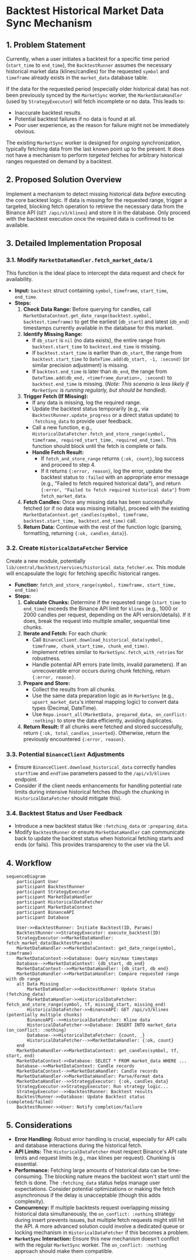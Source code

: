 # Backtest Historical Market Data Sync Mechanism

## 1. Problem Statement

Currently, when a user initiates a backtest for a specific time period (`start_time` to `end_time`), the `BacktestRunner` assumes the necessary historical market data (klines/candles) for the requested `symbol` and `timeframe` already exists in the `market_data` database table.

If the data for the requested period (especially older historical data) has not been previously synced by the `MarketSync` worker, the `MarketDataHandler` (used by `StrategyExecutor`) will fetch incomplete or no data. This leads to:

*   Inaccurate backtest results.
*   Potential backtest failures if no data is found at all.
*   Poor user experience, as the reason for failure might not be immediately obvious.

The existing `MarketSync` worker is designed for *ongoing* synchronization, typically fetching data from the last known point up to the present. It does not have a mechanism to perform *targeted* fetches for arbitrary historical ranges requested on demand by a backtest.

## 2. Proposed Solution Overview

Implement a mechanism to detect missing historical data *before* executing the core backtest logic. If data is missing for the requested range, trigger a targeted, blocking fetch operation to retrieve the necessary data from the Binance API (`GET /api/v3/klines`) and store it in the database. Only proceed with the backtest execution once the required data is confirmed to be available.

## 3. Detailed Implementation Proposal

### 3.1. Modify `MarketDataHandler.fetch_market_data/1`

This function is the ideal place to intercept the data request and check for availability.

*   **Input:** `backtest` struct containing `symbol`, `timeframe`, `start_time`, `end_time`.
*   **Steps:**
    1.  **Check Data Range:** Before querying for candles, call `MarketDataContext.get_date_range(backtest.symbol, backtest.timeframe)` to get the earliest (`db_start`) and latest (`db_end`) timestamps currently available in the database for this market.
    2.  **Identify Missing Range:**
        *   If `db_start` is `nil` (no data exists), the entire range from `backtest.start_time` to `backtest.end_time` is missing.
        *   If `backtest.start_time` is earlier than `db_start`, the range from `backtest.start_time` to `DateTime.add(db_start, -1, :second)` (or similar precision adjustment) is missing.
        *   If `backtest.end_time` is later than `db_end`, the range from `DateTime.add(db_end, <timeframe_duration>, :second)` to `backtest.end_time` is missing. (*Note: This scenario is less likely if `MarketSync` is running regularly, but should be handled*).
    3.  **Trigger Fetch (If Missing):**
        *   If any data is missing, log the required range.
        *   Update the backtest status temporarily (e.g., via `BacktestRunner.update_progress` or a direct status update) to `:fetching_data` to provide user feedback.
        *   Call a new function, e.g., `HistoricalDataFetcher.fetch_and_store_range(symbol, timeframe, required_start_time, required_end_time)`. This function should block until the fetch is complete or fails.
        *   **Handle Fetch Result:**
            *   If `fetch_and_store_range` returns `{:ok, count}`, log success and proceed to step 4.
            *   If it returns `{:error, reason}`, log the error, update the backtest status to `:failed` with an appropriate error message (e.g., "Failed to fetch required historical data"), and return `{:error, "Failed to fetch required historical data"}` from `fetch_market_data`.
    4.  **Fetch Candles:** Once any missing data has been successfully fetched (or if no data was missing initially), proceed with the existing `MarketDataContext.get_candles(symbol, timeframe, backtest.start_time, backtest.end_time)` call.
    5.  **Return Data:** Continue with the rest of the function logic (parsing, formatting, returning `{:ok, candles_data}`).

### 3.2. Create `HistoricalDataFetcher` Service

Create a new module, potentially `lib/central/backtest/services/historical_data_fetcher.ex`. This module will encapsulate the logic for fetching specific historical ranges.

*   **Function:** `fetch_and_store_range(symbol, timeframe, start_time, end_time)`
*   **Steps:**
    1.  **Calculate Chunks:** Determine if the requested range (`start_time` to `end_time`) exceeds the Binance API limit for `klines` (e.g., 1000 or 2000 candles per request, depending on the API version/details). If it does, break the request into multiple smaller, sequential time chunks.
    2.  **Iterate and Fetch:** For each chunk:
        *   Call `BinanceClient.download_historical_data(symbol, timeframe, chunk_start_time, chunk_end_time)`.
        *   Implement retries similar to `MarketSync.fetch_with_retries` for robustness.
        *   Handle potential API errors (rate limits, invalid parameters). If an unrecoverable error occurs during chunk fetching, return `{:error, reason}`.
    3.  **Prepare and Store:**
        *   Collect the results from all chunks.
        *   Use the same data preparation logic as in `MarketSync` (e.g., `upsert_market_data`'s internal mapping logic) to convert data types (Decimal, DateTime).
        *   Use `Repo.insert_all(MarketData, prepared_data, on_conflict: :nothing)` to store the data efficiently, avoiding duplicates.
    4.  **Return Result:** If all chunks were fetched and stored successfully, return `{:ok, total_candles_inserted}`. Otherwise, return the previously encountered `{:error, reason}`.

### 3.3. Potential `BinanceClient` Adjustments

*   Ensure `BinanceClient.download_historical_data` correctly handles `startTime` and `endTime` parameters passed to the `/api/v3/klines` endpoint.
*   Consider if the client needs enhancements for handling potential rate limits during intensive historical fetches (though the chunking in `HistoricalDataFetcher` should mitigate this).

### 3.4. Backtest Status and User Feedback

*   Introduce a new backtest status like `:fetching_data` or `:preparing_data`.
*   Modify `BacktestRunner` or ensure `MarketDataHandler` can communicate back to update the backtest status when historical fetching starts and ends (or fails). This provides transparency to the user via the UI.

## 4. Workflow

```mermaid
sequenceDiagram
    participant User
    participant BacktestRunner
    participant StrategyExecutor
    participant MarketDataHandler
    participant HistoricalDataFetcher
    participant MarketDataContext
    participant BinanceAPI
    participant Database

    User->>BacktestRunner: Initiate Backtest(ID, Params)
    BacktestRunner->>StrategyExecutor: execute_backtest(ID)
    StrategyExecutor->>MarketDataHandler: fetch_market_data(BacktestParams)
    MarketDataHandler->>MarketDataContext: get_date_range(symbol, timeframe)
    MarketDataContext->>Database: Query min/max timestamps
    Database-->>MarketDataContext: {db_start, db_end}
    MarketDataContext-->>MarketDataHandler: {db_start, db_end}
    MarketDataHandler->>MarketDataHandler: Compare requested range with db range
    alt Data Missing
        MarketDataHandler->>BacktestRunner: Update Status (fetching_data)
        MarketDataHandler->>HistoricalDataFetcher: fetch_and_store_range(symbol, tf, missing_start, missing_end)
        HistoricalDataFetcher->>BinanceAPI: GET /api/v3/klines (potentially multiple chunks)
        BinanceAPI-->>HistoricalDataFetcher: Kline data
        HistoricalDataFetcher->>Database: INSERT INTO market_data (on_conflict: :nothing)
        Database-->>HistoricalDataFetcher: {count, _}
        HistoricalDataFetcher-->>MarketDataHandler: {:ok, count}
    end
    MarketDataHandler->>MarketDataContext: get_candles(symbol, tf, start, end)
    MarketDataContext->>Database: SELECT * FROM market_data WHERE ...
    Database-->>MarketDataContext: Candle records
    MarketDataContext-->>MarketDataHandler: Candle records
    MarketDataHandler->>MarketDataHandler: Parse/Format data
    MarketDataHandler-->>StrategyExecutor: {:ok, candles_data}
    StrategyExecutor->>StrategyExecutor: Run strategy logic...
    StrategyExecutor-->>BacktestRunner: Backtest results
    BacktestRunner->>Database: Update Backtest status (completed/failed)
    BacktestRunner->>User: Notify completion/failure
```

## 5. Considerations

*   **Error Handling:** Robust error handling is crucial, especially for API calls and database interactions during the historical fetch.
*   **API Limits:** The `HistoricalDataFetcher` must respect Binance's API rate limits and request limits (e.g., max klines per request). Chunking is essential.
*   **Performance:** Fetching large amounts of historical data can be time-consuming. The blocking nature means the backtest won't start until the fetch is done. The `:fetching_data` status helps manage user expectations. Consider potential optimizations or making the fetch asynchronous if the delay is unacceptable (though this adds complexity).
*   **Concurrency:** If multiple backtests request overlapping missing historical data simultaneously, the `on_conflict: :nothing` strategy during insert prevents issues, but multiple fetch requests might still hit the API. A more advanced solution could involve a dedicated queue or locking mechanism in `HistoricalDataFetcher` if this becomes a problem.
*   **`MarketSync` Interaction:** Ensure this new mechanism doesn't conflict with the regular `MarketSync` worker. The `on_conflict: :nothing` approach should make them compatible. 